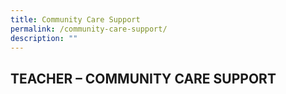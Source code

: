 ```yaml
---
title: Community Care Support
permalink: /community-care-support/
description: ""
---
```

## TEACHER – COMMUNITY CARE SUPPORT


